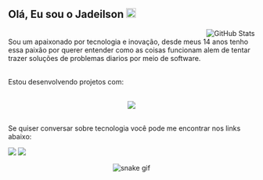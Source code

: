 ## Olá, Eu sou o Jadeilson <img src="https://raw.githubusercontent.com/MartinHeinz/MartinHeinz/master/wave.gif" height="20em">

 <img align="right" alt="GitHub Stats" src="https://github-readme-stats.vercel.app/api?username=jadeilsonm&show_icons=true&theme=github_dark&include_all_commits=true&count_private=true&hide_border=true"/>

<br>
Sou um apaixonado por tecnologia e inovação, desde meus 14 anos tenho essa paixão por querer entender como as coisas funcionam alem de tentar trazer soluções de problemas diarios por meio de software.

<br>
<br>

Estou desenvolvendo projetos com:

<br>

<div align="center">
  <a href="https://www.linkedin.com/in/jadeilson-martinho/">
    <img src="https://skillicons.dev/icons?i=js,ts,html,css,react,redux,jest,git,python,java,docker,nodejs,mysql,mongodb&theme=dark" />
  </a>
</div>

<br>

Se quiser conversar sobre tecnologia você pode me encontrar nos links abaixo:

<div>
  <a href="https://www.linkedin.com/in/jadeilson-martinho/" target="_blank"><img src="https://img.shields.io/badge/linkedin-%23181717.svg?style=for-the-badge&logo=linkedin&logoColor=1E6BE1&color=0D1117"></a> 
  <a href="mailto:jadeilsonm17@gmail.com" target="_blank"><img src="https://img.shields.io/badge/Email-%23181717?style=for-the-badge&logo=microsoft-outlook&logoColor=1E6BE1&color=0D1117"></a> 
</div>

<div align="center">
    
  ![snake gif](https://github.com/jadeilsonm/jadeilsonm/blob/output/github-contribution-grid-snake.svg)

</div>
